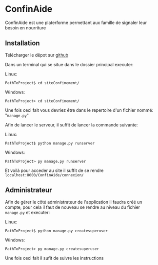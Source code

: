 # ConfinAide

ConfinAide est une platerforme permettant aux famille de signaler leur besoin en nourriture

## Installation

Télécharger le dêpot sur [github](https://github.com/LeoDPlouc/Site-confinement)

Dans un terminal qui se situe dans le dossier principal executer: 

Linux:
```console
PathToProject$ cd siteConfinement/
```
Windows:
```console
PathToProject> cd siteConfinement/
```

Une fois ceci fait vous devriez être dans le repertoire d'un fichier nommé: "`manage.py`"

Afin de lancer le serveur, il suffit de lancer la commande suivante:

Linux:
```console
PathToProject$ python manage.py runserver
```
Windows:
```console
PathToProject> py manage.py runserver
```
Et voilà pour acceder au site il suffit de se rendre `localhost:8000/ConfinAide/connexion/`

## Administrateur

Afin de gérer le côté administrateur de l'application il faudra créé un compte, pour cela il faut de nouveau se rendre au niveau du fichier `manage.py` et executer:

Linux:
```console
PathToProject$ python manage.py createsuperuser
```
Windows:
```console
PathToProject> py manage.py createsuperuser
```

Une fois ceci fait il sufit de suivre les instructions